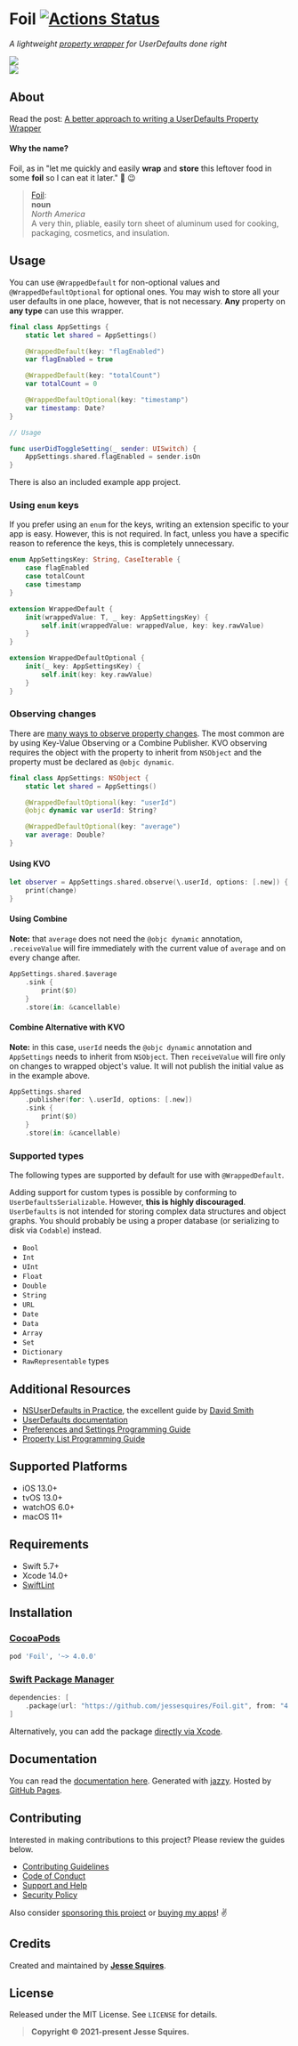 # Foil [![Actions Status](https://github.com/jessesquires/Foil/workflows/CI/badge.svg)](https://github.com/jessesquires/Foil/actions)

*A lightweight [property wrapper](https://docs.swift.org/swift-book/ReferenceManual/Attributes.html#ID348) for UserDefaults done right*

[![](https://img.shields.io/endpoint?url=https%3A%2F%2Fswiftpackageindex.com%2Fapi%2Fpackages%2Fjessesquires%2FFoil%2Fbadge%3Ftype%3Dswift-versions)](https://swiftpackageindex.com/jessesquires/Foil) <br> [![](https://img.shields.io/endpoint?url=https%3A%2F%2Fswiftpackageindex.com%2Fapi%2Fpackages%2Fjessesquires%2FFoil%2Fbadge%3Ftype%3Dplatforms)](https://swiftpackageindex.com/jessesquires/Foil)

## About

Read the post: [A better approach to writing a UserDefaults Property Wrapper](https://www.jessesquires.com/blog/2021/03/26/a-better-approach-to-writing-a-userdefaults-property-wrapper/)

#### Why the name?

Foil, as in "let me quickly and easily **wrap** and **store** this leftover food in some **foil** so I can eat it later." 🌯 😉

> [Foil](https://www.wordnik.com/words/aluminum%20foil):<br>
> **noun**<br>
> *North America*<br>
> A very thin, pliable, easily torn sheet of aluminum used for cooking, packaging, cosmetics, and insulation.

## Usage

You can use `@WrappedDefault` for non-optional values and `@WrappedDefaultOptional` for optional ones.
You may wish to store all your user defaults in one place, however, that is not necessary. **Any** property on **any type** can use this wrapper.

```swift
final class AppSettings {
    static let shared = AppSettings()

    @WrappedDefault(key: "flagEnabled")
    var flagEnabled = true

    @WrappedDefault(key: "totalCount")
    var totalCount = 0

    @WrappedDefaultOptional(key: "timestamp")
    var timestamp: Date?
}

// Usage

func userDidToggleSetting(_ sender: UISwitch) {
    AppSettings.shared.flagEnabled = sender.isOn
}
```

There is also an included example app project.

### Using `enum` keys

If you prefer using an `enum` for the keys, writing an extension specific to your app is easy. However, this is not required. In fact, unless you have a specific reason to reference the keys, this is completely unnecessary.

```swift
enum AppSettingsKey: String, CaseIterable {
    case flagEnabled
    case totalCount
    case timestamp
}

extension WrappedDefault {
    init(wrappedValue: T, _ key: AppSettingsKey) {
        self.init(wrappedValue: wrappedValue, key: key.rawValue)
    }
}

extension WrappedDefaultOptional {
    init(_ key: AppSettingsKey) {
        self.init(key: key.rawValue)
    }
}
```

### Observing changes

There are [many ways to observe property changes](https://www.jessesquires.com/blog/2021/08/08/different-ways-to-observe-properties-in-swift/). The most common are by using Key-Value Observing or a Combine Publisher. KVO observing requires the object with the property to inherit from `NSObject` and the property must be declared as `@objc dynamic`.

```swift
final class AppSettings: NSObject {
    static let shared = AppSettings()

    @WrappedDefaultOptional(key: "userId")
    @objc dynamic var userId: String?

    @WrappedDefaultOptional(key: "average")
    var average: Double?
}
```

#### Using KVO

```swift
let observer = AppSettings.shared.observe(\.userId, options: [.new]) { settings, change in
    print(change)
}
```

#### Using Combine

**Note:** that `average` does not need the `@objc dynamic` annotation, `.receiveValue` will fire immediately with the current value of `average` and on every change after.

```swift
AppSettings.shared.$average
    .sink {
        print($0)
    }
    .store(in: &cancellable)
```

#### Combine Alternative with KVO

**Note:** in this case, `userId` needs the `@objc dynamic` annotation and `AppSettings` needs to inherit from `NSObject`. Then `receiveValue` will fire only on changes to wrapped object's value. It will not publish the initial value as in the example above.

```swift
AppSettings.shared
    .publisher(for: \.userId, options: [.new])
    .sink {
        print($0)
    }
    .store(in: &cancellable)
```

### Supported types

The following types are supported by default for use with `@WrappedDefault`.

Adding support for custom types is possible by conforming to `UserDefaultsSerializable`. However, **this is highly discouraged**. `UserDefaults` is not intended for storing complex data structures and object graphs. You should probably be using a proper database (or serializing to disk via `Codable`) instead.

- `Bool`
- `Int`
- `UInt`
- `Float`
- `Double`
- `String`
- `URL`
- `Date`
- `Data`
- `Array`
- `Set`
- `Dictionary`
- `RawRepresentable` types

## Additional Resources

- [NSUserDefaults in Practice](http://dscoder.com/defaults.html), the excellent guide by [David Smith](https://twitter.com/Catfish_Man)
- [UserDefaults documentation](https://developer.apple.com/documentation/foundation/userdefaults)
- [Preferences and Settings Programming Guide](https://developer.apple.com/library/archive/documentation/Cocoa/Conceptual/UserDefaults/Introduction/Introduction.html#//apple_ref/doc/uid/10000059i-CH1-SW1)
- [Property List Programming Guide](https://developer.apple.com/library/archive/documentation/Cocoa/Conceptual/PropertyLists/Introduction/Introduction.html#//apple_ref/doc/uid/10000048i)

## Supported Platforms

- iOS 13.0+
- tvOS 13.0+
- watchOS 6.0+
- macOS 11+

## Requirements

- Swift 5.7+
- Xcode 14.0+
- [SwiftLint](https://github.com/realm/SwiftLint)

## Installation

### [CocoaPods](http://cocoapods.org)

````ruby
pod 'Foil', '~> 4.0.0'
````

### [Swift Package Manager](https://swift.org/package-manager/)

```swift
dependencies: [
    .package(url: "https://github.com/jessesquires/Foil.git", from: "4.0.0")
]
```

Alternatively, you can add the package [directly via Xcode](https://developer.apple.com/documentation/xcode/adding_package_dependencies_to_your_app).

## Documentation

You can read the [documentation here](https://jessesquires.github.io/Foil). Generated with [jazzy](https://github.com/realm/jazzy). Hosted by [GitHub Pages](https://pages.github.com).

## Contributing

Interested in making contributions to this project? Please review the guides below.

- [Contributing Guidelines](https://github.com/jessesquires/.github/blob/main/CONTRIBUTING.md)
- [Code of Conduct](https://github.com/jessesquires/.github/blob/main/CODE_OF_CONDUCT.md)
- [Support and Help](https://github.com/jessesquires/.github/blob/main/SUPPORT.md)
- [Security Policy](https://github.com/jessesquires/.github/blob/main/SECURITY.md)

Also consider [sponsoring this project](https://github.com/sponsors/jessesquires) or [buying my apps](https://www.hexedbits.com)! ✌️

## Credits

Created and maintained by [**Jesse Squires**](https://www.jessesquires.com).

## License

Released under the MIT License. See `LICENSE` for details.

> **Copyright &copy; 2021-present Jesse Squires.**
